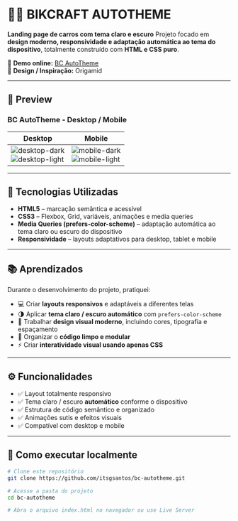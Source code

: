 # 🚴‍♀️ **BIKCRAFT AUTOTHEME**

**Landing page de carros com tema claro e escuro**
Projeto focado em **design moderno, responsividade e adaptação automática ao tema do dispositivo**, totalmente construído com **HTML e CSS puro**.

🔗 **Demo online:** [BC AutoTheme](https://bc-autotheme.vercel.app/) <br>
🎨 **Design / Inspiração:** Origamid

---

## 📸 **Preview**

### **BC AutoTheme - Desktop / Mobile**

| Desktop                                                                                                                                                                                                 | Mobile                                                                                                                                                                                                |
| ------------------------------------------------------------------------------------------------------------------------------------------------------------------------------------------------------- | ----------------------------------------------------------------------------------------------------------------------------------------------------------------------------------------------------- |
| ![desktop-dark](https://github.com/user-attachments/assets/8e6a9fc9-ba59-48f8-bc1d-2c91bc6cf3d8) <br> ![desktop-light](https://github.com/user-attachments/assets/eec6fee5-b3e6-426e-8395-6ad22f7bbe02) | ![mobile-dark](https://github.com/user-attachments/assets/906ac585-d9e4-418b-939e-9de1355303be) <br> ![mobile-light](https://github.com/user-attachments/assets/a03fc1ff-000b-4e90-9df8-2d9023cd5242) |

---

## 🚀 **Tecnologias Utilizadas**

* **HTML5** – marcação semântica e acessível
* **CSS3** – Flexbox, Grid, variáveis, animações e media queries
* **Media Queries (prefers-color-scheme)** – adaptação automática ao tema claro ou escuro do dispositivo
* **Responsividade** – layouts adaptativos para desktop, tablet e mobile

---

## 📚 **Aprendizados**

Durante o desenvolvimento do projeto, pratiquei:

* 💻 Criar **layouts responsivos** e adaptáveis a diferentes telas
* 🌗 Aplicar **tema claro / escuro automático** com `prefers-color-scheme`
* 🎨 Trabalhar **design visual moderno**, incluindo cores, tipografia e espaçamento
* 🧱 Organizar o **código limpo e modular**
* ⚡ Criar **interatividade visual usando apenas CSS**

---

## ⚙️ **Funcionalidades**

* ✅ Layout totalmente responsivo
* ✅ Tema claro / escuro **automático** conforme o dispositivo
* ✅ Estrutura de código semântico e organizado
* ✅ Animações sutis e efeitos visuais
* ✅ Compatível com desktop e mobile

---

## 🧩 **Como executar localmente**

```bash
# Clone este repositório
git clone https://github.com/itsgsantos/bc-autotheme.git

# Acesse a pasta do projeto
cd bc-autotheme

# Abra o arquivo index.html no navegador ou use Live Server
```
